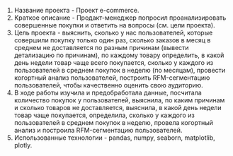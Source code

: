 1. Название проекта - Проект e-commerce.
2. Краткое описание - Продакт-менеджер попросил проанализировать совершенные покупки и ответить на вопросы (см. цели проекта).
3. Цель проекта - выяснить, сколько у нас пользователей, которые совершили покупку только один раз, сколько заказов в месяц в среднем не доставляется по разным причинам (вывести детализацию по причинам), по каждому товару определить, в какой день недели товар чаще всего покупается, сколько у каждого из пользователей в среднем покупок в неделю (по месяцам), провести когортный анализ пользователей, построить RFM-сегментацию пользователей, чтобы качественно оценить свою аудиторию.
4. В ходе работы изучила и предобработала данные, посчитала количество покупок у пользователей, выяснила, по каким причинам и сколько товаров не доставляется, выяснила, в какой день недели товар чаще покупается, определила, сколько у каждого из пользователей в среднем покупок в неделю, провела когортный анализ и построила RFM-сегментацию пользователей.
5. Использованные технологии - pandas, numpy, seaborn, matplotlib, plotly.
